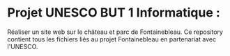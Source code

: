 # Projet UNESCO BUT 1 Informatique :
Réaliser un site web sur le château et parc de Fontainebleau.
Ce repository contient tous les fichiers liés au projet Fontainebleau en partenariat avec l'UNESCO.

